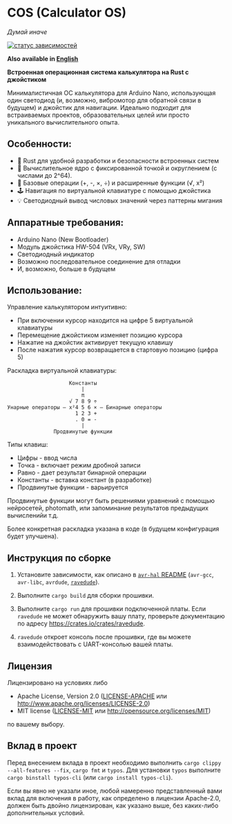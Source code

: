 COS (Calculator OS)
=====

_Думай иначе_

[![статус зависимостей](https://deps.rs/repo/github/suprohub/cos/status.svg)](https://deps.rs/repo/github/suprohub/cos)

**Also available in [English](README.md)**

**Встроенная операционная система калькулятора на Rust с джойстиком**

Минималистичная ОС калькулятора для Arduino Nano, использующая один светодиод (и, возможно, вибромотор для обратной связи в будущем) и джойстик для навигации. Идеально подходит для встраиваемых проектов, образовательных целей или просто уникального вычислительного опыта.

## Особенности:
- 🦀 Rust для удобной разработки и безопасности встроенных систем
- 🔢 Вычислительное ядро с фиксированной точкой и округлением (с числами до 2^64).
- 🧮 Базовые операции (+, -, ×, ÷) и расширенные функции (√, x²)
- 🕹️ Навигация по виртуальной клавиатуре с помощью джойстика
- 💡 Светодиодный вывод числовых значений через паттерны мигания

## Аппаратные требования:
- Arduino Nano (New Bootloader)
- Модуль джойстика HW-504 (VRx, VRy, SW)
- Светодиодный индикатор
- Возможно последовательное соединение для отладки
- И, возможно, больше в будущем

## Использование:
Управление калькулятором интуитивно:
- При включении курсор находится на цифре 5 виртуальной клавиатуры
- Перемещение джойстиком изменяет позицию курсора
- Нажатие на джойстик активирует текущую клавишу
- После нажатия курсор возвращается в стартовую позицию (цифра 5)

Раскладка виртуальной клавиатуры:
```
                    Константы
                        |
                        π
                    √ 7 8 9 ÷
Унарные операторы — x²4 5 6 × — Бинарные операторы
                      1 2 3 +
                      . 0 = -
                        |
               Продвинутые функции
```

Типы клавиш:
- Цифры - ввод числа
- Точка - включает режим дробной записи
- Равно - дает результат бинарной операции
- Константы - вставка констант (в разработке)
- Продвинутые функции - варьируется

Продвинутые функции могут быть решениями уравнений с помощью нейросетей, photomath, или запоминание результатов предыдущих вычисленийи т.д.

Более конкретная раскладка указана в коде (в будущем конфигурация будет улучшена).

## Инструкция по сборке
1. Установите зависимости, как описано в [`avr-hal` README] (`avr-gcc`, `avr-libc`, `avrdude`, [`ravedude`]).

2. Выполните `cargo build` для сборки прошивки.

3. Выполните `cargo run` для прошивки подключенной платы. Если `ravedude`
   не может обнаружить вашу плату, проверьте документацию по адресу
   <https://crates.io/crates/ravedude>.

4. `ravedude` откроет консоль после прошивки, где вы можете взаимодействовать
   с UART-консолью вашей платы.

[`avr-hal` README]: https://github.com/Rahix/avr-hal#readme
[`ravedude`]: https://crates.io/crates/ravedude

## Лицензия
Лицензировано на условиях либо

 - Apache License, Version 2.0
   ([LICENSE-APACHE](LICENSE-APACHE) или <http://www.apache.org/licenses/LICENSE-2.0>)
 - MIT license
   ([LICENSE-MIT](LICENSE-MIT) или <http://opensource.org/licenses/MIT>)

по вашему выбору.

## Вклад в проект
Перед внесением вклада в проект необходимо выполнить `cargo clippy --all-features --fix`, `cargo fmt` и `typos`.
Для установки `typos` выполните `cargo binstall typos-cli` (или `cargo install typos-cli`).

Если вы явно не указали иное, любой намеренно представленный вами вклад для включения в работу, как определено в лицензии Apache-2.0, должен быть двойно лицензирован, как указано выше, без каких-либо дополнительных условий.